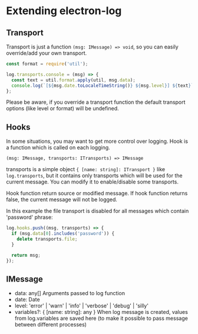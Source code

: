 # Extending electron-log

## Transport

Transport is just a function `(msg: IMessage) => void`, so you can
easily override/add your own transport.

```js
const format = require('util');

log.transports.console = (msg) => {
  const text = util.format.apply(util, msg.data);
  console.log(`[${msg.date.toLocaleTimeString()} ${msg.level}] ${text}`);
};
```

Please be aware, if you override a transport function the default
transport options (like level or format) will be undefined.

## Hooks

In some situations, you may want to get more control over logging. Hook
is a function which is called on each logging.

`(msg: IMessage, transports: ITransports) => IMessage`

transports is a simple object `{ [name: string]: ITransport }` like
`log.transports`, but it contains only transports which will be used
for the current message. You can modify it to enable/disable some
transports.

Hook function return source or modified message. If hook function
returns false, the current message will not be logged.

In this example the file transport is disabled for all messages which
contain 'password' phrase:

```js
log.hooks.push((msg, transports) => {
  if (msg.data[0].includes('password')) {
    delete transports.file;
  }

  return msg;
});
```

## IMessage

 - data: any[] Arguments passed to log function
 - date: Date
 - level: 'error' | 'warn' | 'info' | 'verbose' | 'debug' | 'silly'
 - variables?: { [name: string]: any } When log message is created,
   values from log.variables are saved here (to make it possible to
   pass message between different processes)
